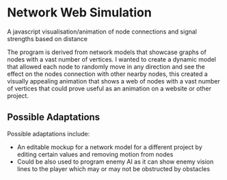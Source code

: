 # Network Web Simulation
A javascript visualisation/animation of node connections and signal strengths based on distance

The program is derived from network models that showcase graphs of nodes with a vast number of vertices.
I wanted to create a dynamic model that allowed each node to randomly move in any direction and see the effect on
the nodes connection with other nearby nodes, this created a visually appealing animation that shows a web of nodes 
with a vast number of vertices that could prove useful as an animation on a website or other project.

## Possible Adaptations
Possible adaptations include:
- An editable mockup for a network model for a different project by editing certain values and removing motion from nodes
- Could be also used to program enemy AI as it can show enemy vision lines to the player which may or may not be obstructed
by obstacles
